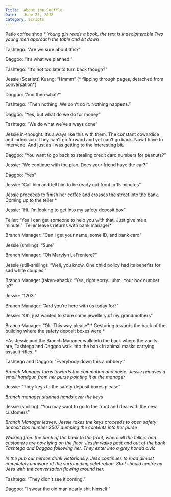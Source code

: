 ```yaml
---
Title:  About the Souffle
Date:   June 25, 2018
Category: Scripts
---
```

Patio coffee shop *
*Young girl reads a book, the text is indecipherable*
*Two young men approach the table and sit down*

Tashtego:  “Are we sure about this?”

Daggoo: “It’s what we planned.”

Tashtego: “It’s not too late to turn back though?”

Jessie (Scarlett) Kuang: “Hmmm” (* flipping through pages, detached from conversation*)

Daggoo: “And then what?”

Tashtego: “Then nothing. We don’t do it. Nothing happens.”
<!--more-->

Daggoo: “Yes, but what do we do for money”

Tashtego: “We do what we’ve always done”

 Jessie in-thought: It’s always like this with them. The constant cowardice and indecision. They can’t go forward and yet can’t go back. Now I have to intervene. And just as I was getting to the interesting bit.

Daggoo:  “You want to go back to stealing credit card numbers for peanuts?”

Jessie: “We continue with the plan. Does your friend have the car?”

Daggoo: “Yes”

Jessie: “Call him and tell him to be ready out front in 15 minutes”

Jessie proceeds to finish her coffee and crosses the street into the bank. Coming up to the teller *

Jessie:  “Hi. I’m looking to get into my safety deposit box”

Teller:  “Yea I can get someone to help you with that. Just give me a minute.” 
Teller leaves returns with bank manager*

Branch Manager: “Can I get your name, some ID, and bank card”

Jessie (smiling): “Sure”

Branch Manager: “Oh Marylyn LaFreniere?”

Jessie (still-smiling): “Well, you know. One child policy had its benefits for sad white couples.”

Branch Manager (taken-aback): “Yea, right sorry…uhm. Your box number is?”

Jessie:  “1203.”

Branch Manager:  “And you’re here with us today for?”

Jessie: “Oh, just wanted to store some jewellery of my grandmothers”

Branch Manager: “Ok. This way please” * Gesturing towards the back of the building where the safety deposit boxes were *

*As Jessie and the Branch Manager  walk into the back where the vaults are, Tashtego and Daggoo walk into the bank in animal masks carrying assault rifles. *

Tashtego  and Daggoo: “Everybody down this a robbery.”

*Branch Manager turns towards the commotion and noise. Jessie removes a small handgun from her purse pointing it at the manager*

Jessie: “They keys to the safety deposit boxes please”

*Branch manager stunned hands over the keys*

Jessie (smiling): “You may want to go to the front and deal with the new customers”

*Branch Manager leaves, Jessie takes the keys proceeds to open safety deposit box number 2507 dumping the contents into her purse*

*Walking from the back of the bank to the front, where all the tellers and customers are now lying on the floor. Jessie walks past and out of the bank Tashtego and Daggoo following her. They enter into a grey honda civic*

*In the pub our heroes drink victoriously. Jess continues to read almost completely unaware of the surrounding celebration.* *Shot should centre on Jess with the conversation flowing around her.*

Tashtego: “They didn’t see it coming.”

Daggoo: “I swear the old man nearly shit himself.”


